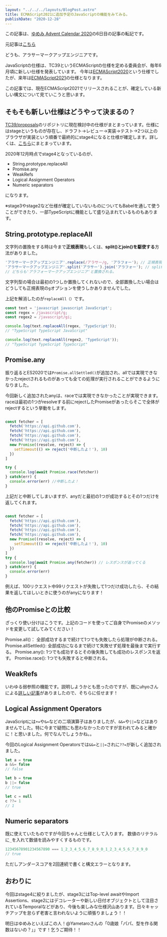 ```yaml
---
layout: "../../../layouts/BlogPost.astro"
title: ECMAScript2021に追加予定のJavaScriptの機能をみてみる。
publishDate: "2020-12-28"
---
```



この記事は、[ゆめみ Advent Calendar 2020](https://qiita.com/advent-calendar/2020/yumemi)の6日目の記事の転記です。

元記事は[こちら](https://qiita.com/RyoKatsuse/items/a9dfd2b2683c965b7be8)

どうも、アラサーマークアップエンジニアです。

JavaScriptの仕様は、TC39というECMAScriptの仕様を定める委員会が、毎年6月頃に新しい仕様を発表しています。
今年は[ECMAScript2020](https://www.ecma-international.org/ecma-262/)という仕様でしたが、来年は[ECMAScript2021](https://tc39.es/ecma262/)の仕様となります。

この記事では、現在ECMAScript2021でリリースされることが、確定している新しい構文について見ていこうと思います。


## そもそも新しい仕様はどうやって決まるの？

[TC39/proposals](https://github.com/tc39/proposals)のリポジトリに現在検討中の仕様がまとまっています。仕様にはstageというものが存在し、ドラフト→レビュー→実装→テスト→2つ以上のブラウザが実装という順番で最終的にstage4になると仕様が確定します。詳しくは、[こちら](https://tc39.es/process-document/)にまとまっています。

2020年12月時点でstage4となっているのが、

- String.prototype.replaceAll
- Promise.any
- WeakRefs
- Logical Assignment Operators
- Numeric separators

になります。

※stage3やstage2など仕様が確定していないものについてもBabelを通して使うことができたり、一部TypeScriptに機能として盛り込まれているものもあります。

## String.prototype.replaceAll

文字列の置換をする時は今まで**正規表現**もしくは、**split()とjoin()を駆使する**方法がありました。

```js
'アラサーマークアップエンジニア'.replace(/アラサー/g, 'アラフォー'); // 正規表現
'アラサーマークアップエンジニア'.split('アラサー').join('アラフォー'); // splitとjoin
// どちらも'アラフォーマークアップエンジニア'と置換される。
```
文字列型の場合は最初の1つしか置換してくれないので、全部置換したい場合はどうしても正規表現の``g``オプションを使うしかありませんでした。

上記を解消したのが``replaceAll（）``です。

```js
const text = 'javascript javascript JavaScript';
const regex = /javascript/g;
const regex2 = /javascript/gi;

console.log(text.replaceAll(regex, 'TypeScript'));
// "TypeScript TypeScript JavaScript"

console.log(text.replaceAll(regex2, 'TypeScript'));
// "TypeScript TypeScript TypeScript"

```

## Promise.any
振り返るとES2020では``Promise.allSettled()``が追加され、allでは実現できなかったrejectされるものがあっても全ての処理が実行されることができるようになりました。

今回新しく追加されたanyは、raceでは実現できなかったことが実現できます。
raceは最初の1つがresolveする前にrejectしたPromiseがあったらそこで全体がrejectするという挙動をします。

```js

const fetcher = [
  fetch('https://api.github.com'),
  fetch('https://api.github.com'),
  fetch('https://api.github.com'),
  fetch('https://api.github.com'),
  new Promise((resolve, reject) => {
    setTimeout(() => reject('中断したよ！'), 10)
  })
]

try {
  console.log(await Promise.race(fetcher))
} catch(err) {
  console.error(err) //中断したよ！
}

```

上記だと中断してしまいますが、anyだと最初の1つが成功するとその1つだけを返してくれます。


```js

const fetcher = [
  fetch('https://api.github.com'),
  fetch('https://api.github.com'),
  fetch('https://api.github.com'),
  fetch('https://api.github.com'),
  new Promise((resolve, reject) => {
    setTimeout(() => reject('中断したよ！'), 10)
  })
]
try {
  console.log(await Promise.any(fetcher)) // レスポンスが返ってくる
} catch(err) {
  console.error(err) 
}

```
例えば、100リクエスト中99リクエストが失敗して1つだけ成功したら、その結果を返してほしいときに使うのがanyになります！


## 他のPromiseとの比較
ざっくり使い分けはこうです。上記のコードを使ってご自身でPromiseのメソッドを変更して試してみてください！

Promise.all()： 全部成功するまで続けて1つでも失敗したら処理が中断される。
Promise.allSettled(): 全部成功になるまで続けて失敗せず処理を最後まで実行する。
Promise.any(): 1つでも成功するとその後失敗しても成功のレスポンスを返す。
Promise.race(): 1つでも失敗すると中断される。

## WeakRefs

いわゆる弱参照の機能です。説明しようかとも思ったのですが、既にuhyoさんによる[詳しい記事](https://qiita.com/uhyo/items/5dc97667ba90ce3941cd)がありましたので、そちらに任せます！

## Logical Assignment Operators
JavaScriptには``+=``や``&=``などの二項演算子はありましたが、``&&=``や``||=``などはありませんでした。特に今まで疑問にも思わなかったのですが言われてみると確かに！と思いました。何でなんでしょうかね。。

今回のLogical Assignment Operatorsでは``&&=``と``||=``されに``??=``が新しく追加されました。

```js
let a = true
a &&= false
// false

let b = true
b ||= false
// true

let c = null
c ??= 1
// 1

```

## Numeric separators
既に使えていたものですが今回ちゃんと仕様として入ります。
数値のリテラルに``_``を入れて数値を読みやすくするものです。

```js
12345678901234567890 === 1_2_3_4_5_6_7_8_9_0_1_2_3_4_5_6_7_8_9_0
// true

```
ただしアンダースコアを2回連続で書くと構文エラーとなります。


## おわりに
今回はstage4に絞りましたが、stage3にはTop-level awaitやImport Assertions、stage2にはデコレーターや新しい日付オブジェクトとして注目されているTemporalなどがあり、今後も楽しみな仕様沢山あります。日々キャッチアップを怠らず老害と言われないように頑張りましょう！！

明日はゆめみといえばこの人！@Yametaroさんの「0歳娘「パパ、型を作る関数はないの？」」です！乞うご期待！！

